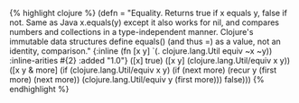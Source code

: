 {% highlight clojure %}
(defn =
  "Equality. Returns true if x equals y, false if not. Same as
  Java x.equals(y) except it also works for nil, and compares
  numbers and collections in a type-independent manner.  Clojure's immutable data
  structures define equals() (and thus =) as a value, not an identity,
  comparison."
  {:inline (fn [x y] `(. clojure.lang.Util equiv ~x ~y))
   :inline-arities #{2}
   :added "1.0"}
  ([x] true)
  ([x y] (clojure.lang.Util/equiv x y))
  ([x y & more]
   (if (clojure.lang.Util/equiv x y)
     (if (next more)
       (recur y (first more) (next more))
       (clojure.lang.Util/equiv y (first more)))
     false)))
{% endhighlight %}
